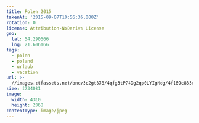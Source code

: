 ```yaml
---
title: Polen 2015
takenAt: '2015-09-07T10:56:36.000Z'
rotation: 0
license: Attribution-NoDerivs License
geo:
  lat: 54.290666
  lng: 21.606166
tags:
  - polen
  - poland
  - urlaub
  - vacation
url: >-
  //images.ctfassets.net/bncv3c2gt878/4qfg3tP74Dg2qp0LYIgNdg/4f169c833cf701750db3441c75034b7e/polen-2015_25656963150_o
size: 2734081
image:
  width: 4310
  height: 2868
contentType: image/jpeg
---
```



